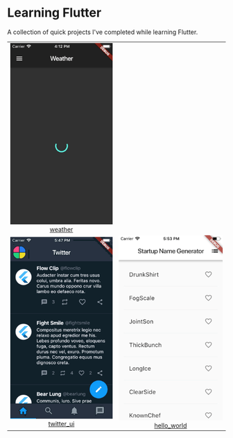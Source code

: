 # Learning Flutter

A collection of quick projects I've completed while learning Flutter.

<table>
    <tr>
        <td align=center><img src="weather/screenshots/01.gif" /></br><a href="weather">weather<a></td>
    </tr>
    <tr>
        <td align=center><img src="twitter_ui/screenshots/01.gif" /></br><a href="twitter_ui">twitter_ui<a></td>
        <td align=center><img src="hello_world/screenshots/01.gif" /></br><a href="hello_world">hello_world<a></td>
    </tr>
</table>